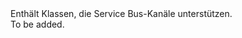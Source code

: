 <Namespace Name="Microsoft.ServiceBus.Channels">
  <Docs>
    <summary>Enthält Klassen, die Service Bus-Kanäle unterstützen.</summary> 
    <remarks>To be added.</remarks>
  </Docs>
</Namespace>
